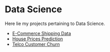 # Data Science
Here lie my projects pertaining to Data Science.

- [E-Commerce Shipping Data](https://github.com/fnurrahmadi/data-portfolio/tree/main/Data%20Science/E-Commerce%20Shipping%20Data)
- [House Prices Prediction](https://github.com/fnurrahmadi/data-portfolio/tree/main/Data%20Science/House%20Prices%20Prediction)
- [Telco Customer Churn](https://github.com/fnurrahmadi/data-portfolio/tree/main/Data%20Science/Telco%20Customer%20Churn)